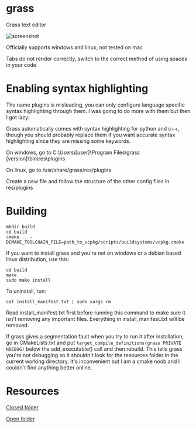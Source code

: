 # grass
Grass text editor

![screenshot](https://user-images.githubusercontent.com/73869536/122617594-6b810000-d041-11eb-9dd8-005962d91034.png)

Officially supports windows and linux, not tested on mac

Tabs do not render correctly, switch to the correct method of using spaces in your code

# Enabling syntax highlighting
The name plugins is misleading, you can only configure language specific syntax highlighting through them. I was going to do more with them but then I got lazy.

Grass automatically comes with syntax highlighting for python and c++, though you should probably replace them if you want accurate syntax highlighting since they are missing some keywords.

On windows, go to C:\Users\\[user]\Program Files\grass [version]\bin\res\plugins

On linux, go to /usr/share/grass/res/plugins

Create a new file and follow the structure of the other config files in res/plugins

# Building
```
mkdir build
cd build
cmake .. -DCMAKE_TOOLCHAIN_FILE=path_to_vcpkg/scripts/buildsystems/vcpkg.cmake
```

If you want to install grass and you're not on windows or a debian based linux distribution, use this:
```
cd build
make
sudo make install
```

To uninstall, run:
```
cat install_manifest.txt | sudo xargs rm
```

Read install_manifest.txt first before running this command to make sure it isn't removing any important files. Everything in install_manifest.txt will be removed.

If grass gives a segmentation fault when you try to run it after installation, go in CMakeLists.txt and put `target_compile_definitions(grass PRIVATE NDEBUG)` below the add_executable() call and then rebuild. This tells grass you're not debugging so it shouldn't look for the resources folder in the current working directory. It's inconvenient but I am a cmake noob and I couldn't find anything better online.

# Resources
[Closed folder](https://iconarchive.com/show/sleek-xp-basic-icons-by-hopstarter/Folder-icon.html)

[Open folder](https://iconarchive.com/show/sleek-xp-basic-icons-by-hopstarter/Folder-Open-icon.html)
